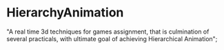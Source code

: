 # HierarchyAnimation
"A real time 3d techniques for games assignment, that is culmination of several practicals, with ultimate goal of achieving Hierarchical Animation";
